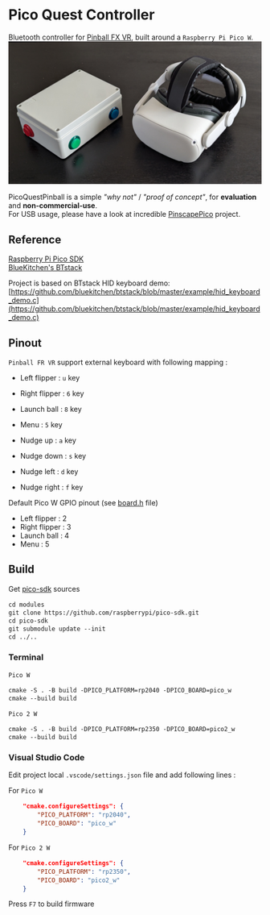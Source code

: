 # Pico Quest Controller

Bluetooth controller for [Pinball FX VR](https://www.meta.com/fr-fr/experiences/pinball-fx-vr/7255396864545733/), built around a `Raspberry Pi Pico W`.  
![PincoQuestPinball](assets/picoquestpinball.png)  

PicoQuestPinball is a simple *"why not"* / *"proof of concept"*, for **evaluation** and **non-commercial-use**.  
For USB usage, please have a look at incredible [PinscapePico](https://github.com/mjrgh/PinscapePico) project.

## Reference

[Raspberry Pi Pico SDK](https://github.com/raspberrypi/pico-sdk)  
[BlueKitchen's BTstack](https://github.com/bluekitchen/btstack)  

Project is based on BTstack HID keyboard demo:
[https://github.com/bluekitchen/btstack/blob/master/example/hid_keyboard_demo.c](https://github.com/bluekitchen/btstack/blob/master/example/hid_keyboard_demo.c)

## Pinout

`Pinball FR VR` support external keyboard with following mapping :
- Left flipper : ` u ` key
- Right flipper : ` 6 ` key
- Launch ball :  ` 8 ` key
- Menu :  ` 5 ` key

- Nudge up : ` a ` key
- Nudge down : ` s ` key
- Nudge left : ` d ` key
- Nudge right : ` f ` key
  
Default Pico W GPIO pinout (see [board.h](board.h) file)
- Left flipper : 2
- Right flipper : 3
- Launch ball : 4
- Menu : 5

## Build

Get [pico-sdk](https://github.com/raspberrypi/pico-sdk) sources  

```shell
cd modules
git clone https://github.com/raspberrypi/pico-sdk.git
cd pico-sdk
git submodule update --init
cd ../..
```

### Terminal

`Pico W`

```shell
cmake -S . -B build -DPICO_PLATFORM=rp2040 -DPICO_BOARD=pico_w
cmake --build build
```

`Pico 2 W`

```shell
cmake -S . -B build -DPICO_PLATFORM=rp2350 -DPICO_BOARD=pico2_w
cmake --build build
```

### Visual Studio Code

Edit project local `.vscode/settings.json` file and add following lines :

For  `Pico W`

```json
    "cmake.configureSettings": {
        "PICO_PLATFORM": "rp2040",
        "PICO_BOARD": "pico_w"
    }
```

For `Pico 2 W`

```json
    "cmake.configureSettings": {
        "PICO_PLATFORM": "rp2350",
        "PICO_BOARD": "pico2_w"
    }
```

Press `F7` to build firmware
